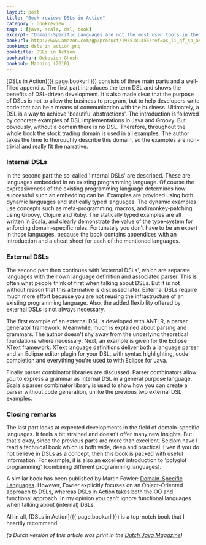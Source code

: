 ```yaml
---
layout: post
title: "Book review: DSLs in Action" 
category : bookreview 
tags : [java, scala, dsl, book]
excerpt: "Domain-Specific Languages are not the most used tools in the toolbox of developers. According to the author of 'DSLs in Action' this is a missed opportunity: these little languages can deliver lots of benefits. In this book he argues this position with fervor. But be warned: this is not a book for beginners."
bookurl: http://www.amazon.com/gp/product/1935182455/ref=as_li_qf_sp_asin_il_tl?ie=UTF8&camp=1789&creative=9325&creativeASIN=1935182455&linkCode=as2&tag=branandboun-20
bookimg: dsls_in_action.png
booktitle: DSLs in Action
bookauthor: Debasish Ghosh
bookpub: Manning (2010)
---
```



[DSLs in Action]({{ page.bookurl }}) consists of three main parts and a well-filled appendix. The first part introduces the term DSL and shows the benefits of DSL-driven development. It's also made clear that the purpose of DSLs is not to allow the business to program, but to help developers write code that can be a means of communication with the business. Ultimately, a DSL is a way to achieve 'beautiful abstractions'. The introduction is followed by concrete examples of DSL implementations in Java and Groovy. But obviously, without a domain there is no DSL. Therefore, throughout the whole book the stock trading domain is used in all examples. The author takes the time to thoroughly describe this domain, so the examples are non-trivial and really fit the narrative.

### Internal DSLs
In the second part the so-called 'internal DSLs' are described. These are languages ​​embedded in an existing programming language. Of course the expressiveness of the existing programming language determines how successful such an embedding can be. Examples are provided using both dynamic languages ​​and statically typed languages. The dynamic examples use concepts such as meta-programming, macros, and monkey-patching using Groovy, Clojure and Ruby. The statically typed examples are all written in Scala, and clearly demonstrate the value of the type-system for enforcing domain-specific rules. Fortunately you don't have to be an expert in those languages​​, because the book contains appendices with an introduction and a cheat sheet for each of the mentioned languages.

### External DSLs
The second part then continues with 'external DSLs', which are separate languages with their own language definition and associated parser. This is often what people think of first when talking about DSLs. But it is not without reason that this alternative is discussed later. External DSLs require much more effort because you are not reusing the infrastructure of an existing programming language. Also, the added flexibility offered by external DSLs is not always necessary. 

The first example of an external DSL is developed with ANTLR, a parser generator framework. Meanwhile, much is explained about parsing and grammars. The author doesn't shy away from the underlying theoretical foundations where necessary. Next, an example is given for the Eclipse XText framework. XText language definitions deliver both a language parser and an Eclipse editor plugin for your DSL, with syntax highlighting, code completion and everything you're used to with Eclipse for Java.

Finally parser combinator libraries are discussed. Parser combinators allow you to express a grammar as internal DSL in a general purpose language. Scala's parser combinator library is used to show how you can create a parser without code generation, unlike the previous two external DSL examples.

### Closing remarks 

The last part looks at expected developments in the field of domain-specific languages. It feels a bit strained and doesn't offer many new insights. But that's okay, since the previous parts are more than excellent. Seldom have I read a technical book which is both wide, deep and practical. Even if you do not believe in DSLs as a concept, then this book is packed with useful information. For example, it is also an excellent introduction to 'polyglot programming' (combining different programming languages).

A similar book has been published by Martin Fowler: [Domain-Specific Languages](http://www.amazon.com/gp/product/0321712943/ref=as_li_qf_sp_asin_il_tl?ie=UTF8&camp=1789&creative=9325&creativeASIN=0321712943&linkCode=as2&tag=branandboun-20). However, Fowler explicitly focuses on an Object-Oriented approach to DSLs, whereas DSLs in Action takes both the OO and functional approach. In my opinion you can't ignore functional languages when talking about (internal) DSLs.

All in all, [DSLs in Action]({{ page.bookurl }}) is a top-notch book that I heartily recommend.

_(a Dutch version of this article was print in the [Dutch Java Magazine](http://javamagazine.nl/))_

